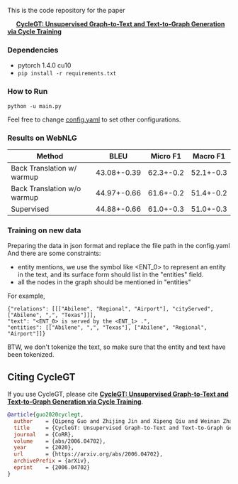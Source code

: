 This is the code repository for the paper


&nbsp;&nbsp;&nbsp;&nbsp; **[CycleGT: Unsupervised Graph-to-Text and Text-to-Graph Generation via Cycle Training](https://arxiv.org/pdf/2006.04702.pdf)** 

### Dependencies
- pytorch 1.4.0 cu10
- `pip install -r requirements.txt`

### How to Run
```
python -u main.py
```

Feel free to change [config.yaml](config.yaml) to set other configurations.



### Results on WebNLG
|Method| BLEU | Micro F1 | Macro F1|
|-|-|-|-|
|Back Translation w/ warmup| 43.08+-0.39| 62.3+-0.2 | 52.1+-0.3|
|Back Translation w/o warmup| 44.97+-0.66| 61.6+-0.2 | 51.4+-0.2|
|Supervised | 44.88+-0.66| 61.0+-0.3| 51.0+-0.3|

### Training on new data  
Preparing the data in json format and replace the file path in the config.yaml  
And there are some constraints:
 - entity mentions, we use the symbol like <ENT_0> to represent an entity in the text, and its surface form should list in the "entities" field.
 - all the nodes in the graph should be mentioned in "entities"
 
For example, 
``` 
{"relations": [[["Abilene", "Regional", "Airport"], "cityServed", ["Abilene", ",", "Texas"]]], 
"text": "<ENT_0> is served by the <ENT_1> .", 
"entities": [["Abilene", ",", "Texas"], ["Abilene", "Regional", "Airport"]]}
```
BTW, we don't tokenize the text, so make sure that the entity and text have been tokenized.

## Citing CycleGT

If you use CycleGT, please cite **[CycleGT: Unsupervised Graph-to-Text and Text-to-Graph Generation via Cycle Training](https://arxiv.org/pdf/2006.04702.pdf)**.

```bibtex
@article{guo2020cyclegt,
  author    = {Qipeng Guo and Zhijing Jin and Xipeng Qiu and Weinan Zhang and David Wipf and Zheng Zhang},
  title     = {CycleGT: Unsupervised Graph-to-Text and Text-to-Graph Generation via Cycle Training},
  journal   = {CoRR},
  volume    = {abs/2006.04702},
  year      = {2020},
  url       = {https://arxiv.org/abs/2006.04702},
  archivePrefix = {arXiv},
  eprint    = {2006.04702}
}
```
